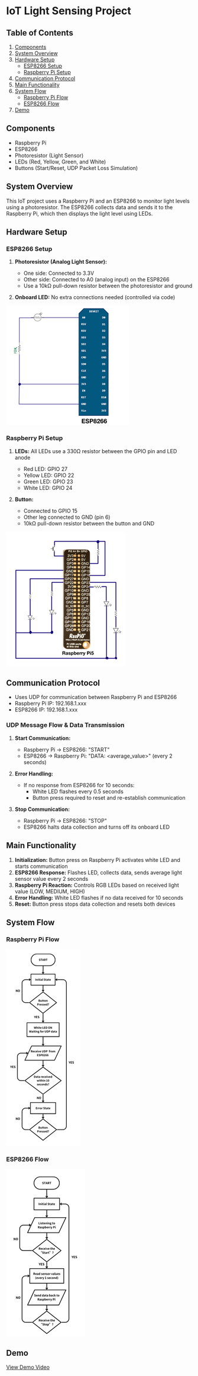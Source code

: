 # IoT Light Sensing Project

## Table of Contents
1. [Components](#components)
2. [System Overview](#system-overview)
3. [Hardware Setup](#hardware-setup)
   - [ESP8266 Setup](#esp8266-setup)
   - [Raspberry Pi Setup](#raspberry-pi-setup)
4. [Communication Protocol](#communication-protocol)
5. [Main Functionality](#main-functionality)
6. [System Flow](#system-flow)
   - [Raspberry Pi Flow](#raspberry-pi-flow)
   - [ESP8266 Flow](#esp8266-flow)
7. [Demo](#demo)

## Components
- Raspberry Pi
- ESP8266
- Photoresistor (Light Sensor)
- LEDs (Red, Yellow, Green, and White)
- Buttons (Start/Reset, UDP Packet Loss Simulation)

## System Overview
This IoT project uses a Raspberry Pi and an ESP8266 to monitor light levels using a photoresistor. The ESP8266 collects data and sends it to the Raspberry Pi, which then displays the light level using LEDs.

## Hardware Setup

### ESP8266 Setup
1. **Photoresistor (Analog Light Sensor):**
   - One side: Connected to 3.3V
   - Other side: Connected to A0 (analog input) on the ESP8266
   - Use a 10kΩ pull-down resistor between the photoresistor and ground

2. **Onboard LED:** No extra connections needed (controlled via code)

![ESP8266 Schematic](./media/Picture1.png)

### Raspberry Pi Setup
1. **LEDs:** All LEDs use a 330Ω resistor between the GPIO pin and LED anode
   - Red LED: GPIO 27
   - Yellow LED: GPIO 22
   - Green LED: GPIO 23
   - White LED: GPIO 24

2. **Button:**
   - Connected to GPIO 15
   - Other leg connected to GND (pin 6)
   - 10kΩ pull-down resistor between the button and GND

![Raspberry Pi Schematic](./media/Picture2.png)

## Communication Protocol
- Uses UDP for communication between Raspberry Pi and ESP8266
- Raspberry Pi IP: 192.168.1.xxx
- ESP8266 IP: 192.168.1.xxx

### UDP Message Flow & Data Transmission
1. **Start Communication:**
   - Raspberry Pi → ESP8266: "START"
   - ESP8266 → Raspberry Pi: "DATA: <average_value>" (every 2 seconds)

2. **Error Handling:**
   - If no response from ESP8266 for 10 seconds:
     - White LED flashes every 0.5 seconds
     - Button press required to reset and re-establish communication

3. **Stop Communication:**
   - Raspberry Pi → ESP8266: "STOP"
   - ESP8266 halts data collection and turns off its onboard LED

## Main Functionality
1. **Initialization:** Button press on Raspberry Pi activates white LED and starts communication
2. **ESP8266 Response:** Flashes LED, collects data, sends average light sensor value every 2 seconds
3. **Raspberry Pi Reaction:** Controls RGB LEDs based on received light value (LOW, MEDIUM, HIGH)
4. **Error Handling:** White LED flashes if no data received for 10 seconds
5. **Reset:** Button press stops data collection and resets both devices

## System Flow

### Raspberry Pi Flow
![Raspberry Pi Flowchart](./media/Picture3.png)

### ESP8266 Flow
![ESP8266 Flowchart](./media/Picture4.png)

## Demo
[View Demo Video](https://drive.google.com/file/d/1eb1Ryeq-JZTNZIdM9p7p94Wu8D1bjBXA/view?usp=drive_link)
